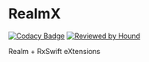 # RealmX

[![Codacy Badge](https://api.codacy.com/project/badge/Grade/9b98b4b55ac04eaead8b966abbeab924)](https://app.codacy.com/app/Urotea/RealmX?utm_source=github.com&utm_medium=referral&utm_content=Urotea/RealmX&utm_campaign=Badge_Grade_Dashboard)
[![Reviewed by Hound](https://img.shields.io/badge/Reviewed_by-Hound-8E64B0.svg)](https://houndci.com)

Realm + RxSwift eXtensions
